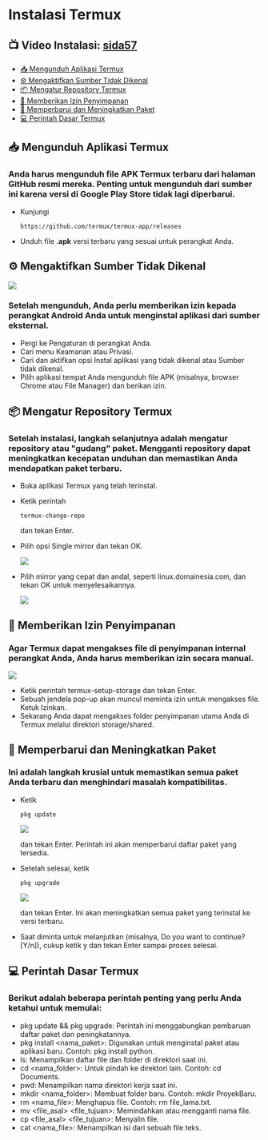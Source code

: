 # Instalasi Termux
## 📺 Video Instalasi: [sida57](https://www.youtube.com/@sida57)
* [📥 Mengunduh Aplikasi Termux](#unduh)
* [⚙️ Mengaktifkan Sumber Tidak Dikenal](#sumber)
* [📦 Mengatur Repository Termux](#repo)
* [📂 Memberikan Izin Penyimpanan](#izin)
* [🚀 Memperbarui dan Meningkatkan Paket](#perbarui)
* [💻 Perintah Dasar Termux](#perintah)

## 📥 Mengunduh Aplikasi Termux <a name=unduh></a>

### Anda harus mengunduh file APK Termux terbaru dari halaman GitHub resmi mereka. Penting untuk mengunduh dari sumber ini karena versi di Google Play Store tidak lagi diperbarui.
* Kunjungi
   ~~~
   https://github.com/termux/termux-app/releases
   ~~~
   
* Unduh file **.apk** versi terbaru yang sesuai untuk perangkat Anda.
   
## ⚙️ Mengaktifkan Sumber Tidak Dikenal <a name=sumber></a>

<img src="/documentation/Screenshot_aplikasi_tidak_dikenal.jpg"/>

### Setelah mengunduh, Anda perlu memberikan izin kepada perangkat Android Anda untuk menginstal aplikasi dari sumber eksternal.
* Pergi ke Pengaturan di perangkat Anda.
* Cari menu Keamanan atau Privasi.
* Cari dan aktifkan opsi Instal aplikasi yang tidak dikenal atau Sumber tidak dikenal.
* Pilih aplikasi tempat Anda mengunduh file APK (misalnya, browser Chrome atau File Manager) dan berikan izin.
  
## 📦 Mengatur Repository Termux <a name=repo></a>

### Setelah instalasi, langkah selanjutnya adalah mengatur repository atau "gudang" paket. Mengganti repository dapat meningkatkan kecepatan unduhan dan memastikan Anda mendapatkan paket terbaru.
 * Buka aplikasi Termux yang telah terinstal.
 * Ketik perintah
   ~~~
   termux-change-repo
   ~~~
   dan tekan Enter.
 * Pilih opsi Single mirror dan tekan OK.
   
   <img src="/documentation/Screenshot_single_mirror.jpg"/>
 * Pilih mirror yang cepat dan andal, seperti linux.domainesia.com, dan tekan OK untuk menyelesaikannya.

   <img src="/documentation/Screenshot_linux.domainesia.jpg"/>

## 📂 Memberikan Izin Penyimpanan <a name=izin></a>

### Agar Termux dapat mengakses file di penyimpanan internal perangkat Anda, Anda harus memberikan izin secara manual.

<img src="/documentation/Screenshot_akses_penyimpanan.jpg"/>

 * Ketik perintah termux-setup-storage dan tekan Enter.
 * Sebuah jendela pop-up akan muncul meminta izin untuk mengakses file. Ketuk Izinkan.
 * Sekarang Anda dapat mengakses folder penyimpanan utama Anda di Termux melalui direktori storage/shared.

## 🚀 Memperbarui dan Meningkatkan Paket <a name=perbarui></a>

### Ini adalah langkah krusial untuk memastikan semua paket Anda terbaru dan menghindari masalah kompatibilitas.
 * Ketik
   ~~~
   pkg update
   ~~~
   <img src="/documentation/Screenshot_update.jpg"/>

   dan tekan Enter. Perintah ini akan memperbarui daftar paket yang tersedia.
 * Setelah selesai, ketik
   ~~~
   pkg upgrade
   ~~~
   <img src="/documentation/Screenshot_upgrade.jpg"/>

   dan tekan Enter. Ini akan meningkatkan semua paket yang terinstal ke versi terbaru.
 * Saat diminta untuk melanjutkan (misalnya, Do you want to continue? [Y/n]), cukup ketik y dan tekan Enter sampai proses selesai.

## 💻 Perintah Dasar Termux <a name=perintah></a>

### Berikut adalah beberapa perintah penting yang perlu Anda ketahui untuk memulai:
 * pkg update && pkg upgrade: Perintah ini menggabungkan pembaruan daftar paket dan peningkatannya.
 * pkg install <nama_paket>: Digunakan untuk menginstal paket atau aplikasi baru. Contoh: pkg install python.
 * ls: Menampilkan daftar file dan folder di direktori saat ini.
 * cd <nama_folder>: Untuk pindah ke direktori lain. Contoh: cd Documents.
 * pwd: Menampilkan nama direktori kerja saat ini.
 * mkdir <nama_folder>: Membuat folder baru. Contoh: mkdir ProyekBaru.
 * rm <nama_file>: Menghapus file. Contoh: rm file_lama.txt.
 * mv <file_asal> <file_tujuan>: Memindahkan atau mengganti nama file.
 * cp <file_asal> <file_tujuan>: Menyalin file.
 * cat <nama_file>: Menampilkan isi dari sebuah file teks.
